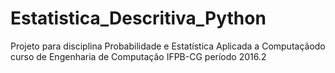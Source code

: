 # Estatistica_Descritiva_Python
Projeto para disciplina Probabilidade e Estatística Aplicada a Computaçãodo curso de Engenharia de Computação IFPB-CG período 2016.2
